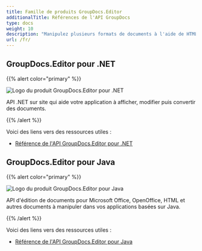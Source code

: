 ```yaml
---
title: Famille de produits GroupDocs.Editor
additionalTitle: Références de l'API GroupDocs
type: docs
weight: 10
description: "Manipulez plusieurs formats de documents à l'aide de HTML dans vos applications à l'aide des API GroupDocs.Editor"
url: /fr/
---
```


## GroupDocs.Editor pour .NET

{{% alert color="primary" %}} 

![Logo du produit GroupDocs.Editor pour .NET](../gdocs_net.png)

API .NET sur site qui aide votre application à afficher, modifier puis convertir des documents.

{{% /alert %}} 

Voici des liens vers des ressources utiles :

- [Référence de l'API GroupDocs.Editor pour .NET](/editor/fr/net/)


## GroupDocs.Editor pour Java

{{% alert color="primary" %}}

![Logo du produit GroupDocs.Editor pour Java](../gdocs_java.png)

API d'édition de documents pour Microsoft Office, OpenOffice, HTML et autres documents à manipuler dans vos applications basées sur Java.

{{% /alert %}}

Voici des liens vers des ressources utiles :

- [Référence de l'API GroupDocs.Editor pour Java](/editor/java/)
